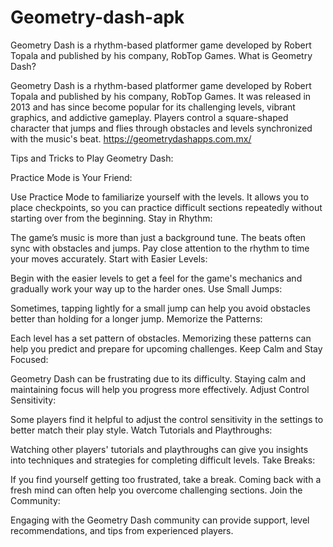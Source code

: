 # Geometry-dash-apk
Geometry Dash is a rhythm-based platformer game developed by Robert Topala and published by his company, RobTop Games. 
What is Geometry Dash?

Geometry Dash is a rhythm-based platformer game developed by Robert Topala and published by his company, RobTop Games. It was released in 2013 and has since become popular for its challenging levels, vibrant graphics, and addictive gameplay. Players control a square-shaped character that jumps and flies through obstacles and levels synchronized with the music's beat. https://geometrydashapps.com.mx/

Tips and Tricks to Play Geometry Dash:

Practice Mode is Your Friend:

Use Practice Mode to familiarize yourself with the levels. It allows you to place checkpoints, so you can practice difficult sections repeatedly without starting over from the beginning.
Stay in Rhythm:

The game’s music is more than just a background tune. The beats often sync with obstacles and jumps. Pay close attention to the rhythm to time your moves accurately.
Start with Easier Levels:

Begin with the easier levels to get a feel for the game's mechanics and gradually work your way up to the harder ones.
Use Small Jumps:

Sometimes, tapping lightly for a small jump can help you avoid obstacles better than holding for a longer jump.
Memorize the Patterns:

Each level has a set pattern of obstacles. Memorizing these patterns can help you predict and prepare for upcoming challenges.
Keep Calm and Stay Focused:

Geometry Dash can be frustrating due to its difficulty. Staying calm and maintaining focus will help you progress more effectively.
Adjust Control Sensitivity:

Some players find it helpful to adjust the control sensitivity in the settings to better match their play style.
Watch Tutorials and Playthroughs:

Watching other players' tutorials and playthroughs can give you insights into techniques and strategies for completing difficult levels.
Take Breaks:

If you find yourself getting too frustrated, take a break. Coming back with a fresh mind can often help you overcome challenging sections.
Join the Community:

Engaging with the Geometry Dash community can provide support, level recommendations, and tips from experienced players.
